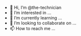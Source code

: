 - 👋 Hi, I’m @the-technician
- 👀 I’m interested in ...
- 🌱 I’m currently learning ...
- 💞️ I’m looking to collaborate on ...
- 📫 How to reach me ...
